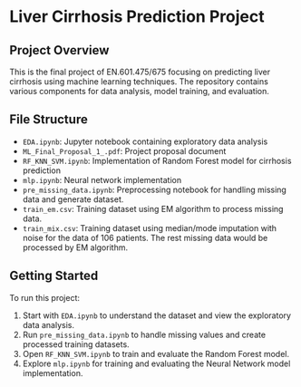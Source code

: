 # Liver Cirrhosis Prediction Project
## Project Overview
This is the final project of EN.601.475/675 focusing on predicting liver cirrhosis using machine learning techniques. The repository contains various components for data analysis, model training, and evaluation.

## File Structure
* `EDA.ipynb`: Jupyter notebook containing exploratory data analysis
* `ML_Final_Proposal_1_.pdf`: Project proposal document
* `RF_KNN_SVM.ipynb`: Implementation of Random Forest model for cirrhosis prediction
* `mlp.ipynb`: Neural network implementation
* `pre_missing_data.ipynb`: Preprocessing notebook for handling missing data and generate dataset.
* `train_em.csv`: Training dataset using EM algorithm to process missing data.
* `train_mix.csv`: Training dataset using median/mode imputation with noise for the data of 106 patients. The rest missing data would be processed by EM algorithm.

## Getting Started
To run this project:
1. Start with `EDA.ipynb` to understand the dataset and view the exploratory data analysis.
2. Run `pre_missing_data.ipynb` to handle missing values and create processed training datasets.
3. Open `RF_KNN_SVM.ipynb` to train and evaluate the Random Forest model.
4. Explore `mlp.ipynb` for training and evaluating the Neural Network model implementation.